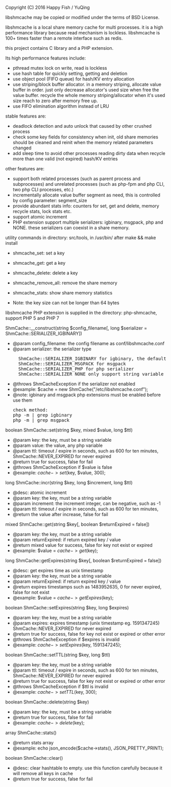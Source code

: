 Copyright (C) 2016 Happy Fish / YuQing

libshmcache may be copied or modified under the terms of BSD License.

libshmcache is a local share memory cache for multi processes.
it is a high performance library because read mechanism is lockless.
libshmcache is 100+ times faster than a remote interface such as redis.

this project contains C library and a PHP extension.

Its high performance features include:
  * pthread mutex lock on write, read is lockless
  * use hash table for quickly setting, getting and deletion
  * use object pool (FIFO queue) for hash/KV entry allocation
  * use striping/block buffer allocator. in a memory striping,
    allocate value buffer in order. just only decrease allocator's
    used size when free the value buffer. recycle the whole memory
    striping/allocator when it's used size reach to zero after memory free up.
  * use FIFO elimination algorithm instead of LRU

stable features are:
  * deadlock detection and auto unlock that caused by other crushed process
  * check some key fields for consistency when init, old share memories
    should be cleaned and reinit when the memory related parameters changed
  * add sleep time to avoid other processes reading dirty data when
    recycle more than one valid (not expired) hash/KV entries

other features are:
  * support both related processes (such as parent process and subprocesses)
    and unrelated processes (such as php-fpm and php CLI, two php CLI processes, etc.)
  * incrementally allocate value buffer segment as need, this is controlled
    by config parameter: segment_size
  * provide abundant stats info: counters for set, get and delete,
    memory recycle stats, lock stats etc.
  * support atomic increment
  * PHP extension support multiple serializers: igbinary, msgpack, php and NONE.
    these serializers can coexist in a share memory.

utility commands in directory: src/tools, in /usr/bin/ after make && make install
  * shmcache_set: set a key
  * shmcache_get: get a key
  * shmcache_delete: delete a key
  * shmcache_remove_all: remove the share memory
  * shmcache_stats: show share memory statistics

  * Note: the key size can not be longer than 64 bytes

libshmcache PHP extension is supplied in the directory: php-shmcache, support PHP 5 and PHP 7

ShmCache::__construct(string $config_filename[, long $serializer =
        ShmCache::SERIALIZER_IGBINARY])
  * @param config_filename: the config filename as conf/libshmcache.conf
  * @param serializer: the serializer type
    <pre>
      ShmCache::SERIALIZER_IGBINARY for igbinary, the default serializer
      ShmCache::SERIALIZER_MSGPACK for msgpack
      ShmCache::SERIALIZER_PHP for php serializer
      ShmCache::SERIALIZER_NONE only support string variable
    </pre>
  * @throws ShmCacheException if the serializer not enabled
  * @example: $cache = new ShmCache("/etc/libshmcache.conf");
  * @note: igbinary and msgpack php extensions must be enabled before use them
    <pre>
    check method:
    php -m | grep igbinary
    php -m | grep msgpack
    </pre>

boolean ShmCache::set(string $key, mixed $value, long $ttl)
  * @param key: the key, must be a string variable
  * @param value: the value, any php variable
  * @param ttl: timeout / expire in seconds, such as 600 for ten minutes,
    ShmCache::NEVER_EXPIRED for never expired
  * @return true for success, false for fail
  * @throws ShmCacheException if $value is false
  * @example: $cache->set($key, $value, 300);

long ShmCache::incr(string $key, long $increment, long $ttl)
  * @desc: atomic increment
  * @param key: the key, must be a string variable
  * @param increment: the increment integer, can be negative, such as -1
  * @param ttl: timeout / expire in seconds, such as 600 for ten minutes,
  * @return the value after increase, false for fail

mixed ShmCache::get(string $key[, boolean $returnExpired = false])
  * @param key: the key, must be a string variable
  * @param returnExpired: if return expired key / value
  * @return mixed value for success, false for key not exist or expired
  * @example: $value = $cache->get($key);

long ShmCache::getExpires(string $key[, boolean $returnExpired = false])
  * @desc: get expires time as unix timestamp
  * @param key: the key, must be a string variable
  * @param returnExpired: if return expired key / value
  * @return expires timestamps such as 1483952635, 0 for never expired, false for not exist
  * @example: $value = $cache->getExpires($key);

boolean ShmCache::setExpires(string $key, long $expires)
  * @param key: the key, must be a string variable
  * @param expires: expires timestamp (unix timestamp eg. 1591347245)
    ShmCache::NEVER_EXPIRED for never expired
  * @return true for success, false for key not exist or expired or other error
  * @throws ShmCacheException if $expires is invalid
  * @example: $cache->setExpires($key, 1591347245);

boolean ShmCache::setTTL(string $key, long $ttl)
  * @param key: the key, must be a string variable
  * @param ttl: timeout / expire in seconds, such as 600 for ten minutes,
    ShmCache::NEVER_EXPIRED for never expired
  * @return true for success, false for key not exist or expired or other error
  * @throws ShmCacheException if $ttl is invalid
  * @example: $cache->setTTL($key, 300);

boolean ShmCache::delete(string $key)
  * @param key: the key, must be a string variable
  * @return true for success, false for fail
  * @example: $cache->delete($key);

array ShmCache::stats()
  * @return stats array
  * @example: echo json_encode($cache->stats(), JSON_PRETTY_PRINT);

boolean ShmCache::clear()
  * @desc: clear hashtable to empty. use this function carefully because it will remove all keys in cache
  * @return true for success, false for fail
